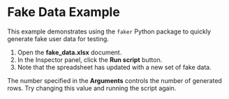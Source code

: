 # Fake Data Example

This example demonstrates using the `faker` Python package to quickly generate fake user data for testing. 

1. Open the **fake_data.xlsx** document.
2. In the Inspector panel, click the **Run script** button.
3. Note that the spreadsheet has updated with a new set of fake data.

The number specified in the **Arguments** controls the number of generated rows. Try changing this value and running the script again.